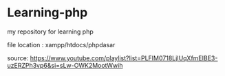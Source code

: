 # Learning-php
my repository for learning php

file location : xampp/htdocs/phpdasar

source: https://www.youtube.com/playlist?list=PLFIM0718LjIUqXfmEIBE3-uzERZPh3vp6&si=sLw-OWK2MootWwih